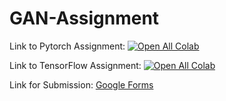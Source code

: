 # GAN-Assignment

Link to Pytorch Assignment: [![Open All Colab](https://colab.research.google.com/assets/colab-badge.svg)](https://colab.research.google.com/github/Vinayak-VG/GAN-Assignment)

Link to TensorFlow Assignment: [![Open All Colab](https://colab.research.google.com/assets/colab-badge.svg)](https://colab.research.google.com/github/Vinayak-VG/GAN-Assignment)

Link for Submission: [Google Forms](https://forms.gle/hfzjsv8BZkHabD129)
